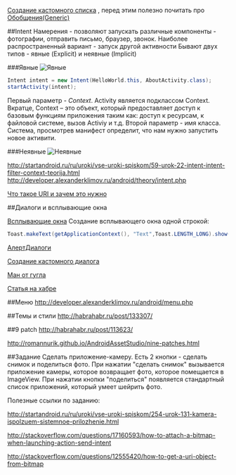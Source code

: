 [Создание кастомного списка](http://habrahabr.ru/post/133575/) , перед этим полезно почитать про [Обобщения(Generic)](http://developer.alexanderklimov.ru/android/java/generic.php)

##Intent
Намерения - позволяют запускать различные компоненты - фотографии, отправить письмо, браузер, звонок. Наиболее распространенный
вариант - запуск другой активности
Бывают двух типов - явные (Explicit) и неявные (Implicit)

###Явные
![Явные](https://lh4.googleusercontent.com/-zJcXjNOv0wk/Ton0Jh7sU4I/AAAAAAAAAa4/8j80xc1nbGM/s800/20111003_L0022_L_ExplicitIntent.jpg] "Явные")
```java
Intent intent = new Intent(HelloWorld.this, AboutActivity.class);
startActivity(intent);
```
Первый параметр - *Context*. Activity является подклассом Context. 
Вкратце, Context – это объект, который предоставляет доступ к базовым функциям приложения таким как: доступ к ресурсам, к файловой системе, вызов Activiy и т.д. 
Второй параметр - имя класса. Система, просмотрев манифест определит, что нам нужно запустить новое активити. 


###Неявные
![Неявные](https://lh4.googleusercontent.com/-uLJgLPXCzOg/Ton0Jjr0CZI/AAAAAAAAAa8/ThvAvfrju1g/s800/20111003_L0022_L_ImplicitIntent.jpg] "Неявные")


http://startandroid.ru/ru/uroki/vse-uroki-spiskom/59-urok-22-intent-intent-filter-context-teorija.html
http://developer.alexanderklimov.ru/android/theory/intent.php

[Что такое URI и зачем это нужно](http://startandroid.ru/ru/uroki/vse-uroki-spiskom/70-urok-31-zachem-u-intent-est-atribut-data-chto-takoe-uri-vyzyvaem-sistemnye-prilozhenija.html)

##Диалоги и всплывающие окна

[Всплывающие окна](http://developer.alexanderklimov.ru/android/toast.php)
Создание всплывающего окна одной строкой:
```java
Toast.makeText(getApplicationContext(), "Text",Toast.LENGTH_LONG).show();
```

[АлертДиалоги](http://developer.alexanderklimov.ru/android/alertdialog.php)

[Создание кастомного диалога](http://stackoverflow.com/questions/13341560/how-to-create-a-custom-dialog-box-in-android)

[Ман от гугла](http://developer.android.com/guide/topics/ui/dialogs.html)

[Статья на хабре](http://habrahabr.ru/post/166469/)

##Меню
http://developer.alexanderklimov.ru/android/menu.php

##Темы и стили
http://habrahabr.ru/post/133307/

##9 patch
http://habrahabr.ru/post/113623/

http://romannurik.github.io/AndroidAssetStudio/nine-patches.html

##Задание
Сделать приложение-камеру. Есть 2 кнопки - сделать снимок и поделиться фото.
При нажатии "сделать снимок" вызывается приложение камеры, которое возвращает фото, которое помещается в ImageView. При нажатии кнопки "поделиться" появляется стандартный список приложений, который умеет шейрить фото.

Полезные ссылки по заданию:

http://startandroid.ru/ru/uroki/vse-uroki-spiskom/254-urok-131-kamera-ispolzuem-sistemnoe-prilozhenie.html

http://stackoverflow.com/questions/17160593/how-to-attach-a-bitmap-when-launching-action-send-intent

http://stackoverflow.com/questions/12555420/how-to-get-a-uri-object-from-bitmap
